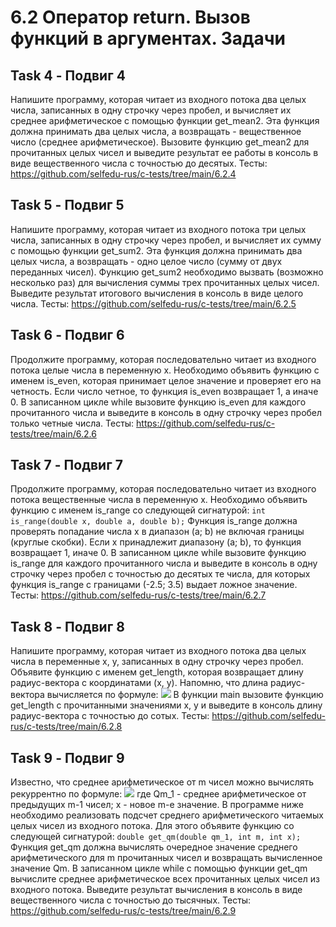 # 6.2 Оператор return. Вызов функций в аргументах. Задачи

## Task 4 - Подвиг 4

Напишите программу, которая читает из входного потока два целых числа, записанных в одну строчку через пробел, и вычисляет их среднее арифметическое с помощью функции get_mean2. Эта функция должна принимать два целых числа, а возвращать - вещественное число (среднее арифметическое). Вызовите функцию get_mean2 для прочитанных целых чисел и выведите результат ее работы в консоль в виде вещественного числа с точностью до десятых.
Тесты: https://github.com/selfedu-rus/c-tests/tree/main/6.2.4

## Task 5 - Подвиг 5

Напишите программу, которая читает из входного потока три целых числа, записанных в одну строчку через пробел, и вычисляет их сумму с помощью функции get_sum2. Эта функция должна принимать два целых числа, а возвращать - одно целое число (сумму от двух переданных чисел). Функцию get_sum2 необходимо вызвать (возможно несколько раз) для вычисления суммы трех прочитанных целых чисел. Выведите результат итогового вычисления в консоль в виде целого числа.
Тесты: https://github.com/selfedu-rus/c-tests/tree/main/6.2.5

## Task 6 - Подвиг 6

Продолжите программу, которая последовательно читает из входного потока целые числа в переменную x. Необходимо объявить функцию с именем is_even, которая принимает целое значение и проверяет его на четность. Если число четное, то функция is_even возвращает 1, а иначе 0. В записанном цикле while вызовите функцию is_even для каждого прочитанного числа и выведите в консоль в одну строчку через пробел только четные числа.
Тесты: https://github.com/selfedu-rus/c-tests/tree/main/6.2.6

## Task 7 - Подвиг 7

Продолжите программу, которая последовательно читает из входного потока вещественные числа в переменную x. Необходимо объявить функцию с именем is_range со следующей сигнатурой:
```int is_range(double x, double a, double b);```
Функция is_range должна проверять попадание числа x в диапазон (a; b) не включая границы (круглые скобки). Если x принадлежит диапазону (a; b), то функция возвращает 1, иначе 0. В записанном цикле while вызовите функцию is_range для каждого прочитанного числа и выведите в консоль в одну строчку через пробел с точностью до десятых те числа, для которых функция is_range с границами (-2.5; 3.5) выдает ложное значение.
Тесты: https://github.com/selfedu-rus/c-tests/tree/main/6.2.7

## Task 8 - Подвиг 8

Напишите программу, которая читает из входного потока два целых числа в переменные x, y, записанных в одну строчку через пробел. Объявите функцию с именем get_length, которая возвращает длину радиус-вектора с координатами (x, y).
Напомню, что длина радиус-вектора вычисляется по формуле:
![](https://cdn.mathpix.com/snip/images/d1sQFNPIw75LQ85grgPlKgViN3-FuBgMhpUS35B5zbo.original.fullsize.png)
В функции main вызовите функцию get_length с прочитанными значениями x, y и выведите в консоль длину радиус-вектора с точностью до сотых.
Тесты: https://github.com/selfedu-rus/c-tests/tree/main/6.2.8

## Task 9 - Подвиг 9

Известно, что среднее арифметическое от m чисел можно вычислять рекуррентно по формуле:
![](https://cdn.mathpix.com/snip/images/TLVo25hAmzJx_Yfq_0Uedbhj-aPdGddr0NZnAcVAXic.original.fullsize.png)
где Qm_1 - среднее арифметическое от предыдущих m-1 чисел; x - новое m-е значение.
В программе ниже необходимо реализовать подсчет среднего арифметического читаемых целых чисел из входного потока. Для этого объявите функцию со следующей сигнатурой:
```double get_qm(double qm_1, int m, int x);```
Функция get_qm должна вычислять очередное значение среднего арифметического для m прочитанных чисел и возвращать вычисленное значение Qm. В записанном цикле while с помощью функции get_qm вычислите среднее арифметическое всех прочитанных целых чисел из входного потока. Выведите результат вычисления в консоль в виде вещественного числа с точностью до тысячных.
Тесты: https://github.com/selfedu-rus/c-tests/tree/main/6.2.9